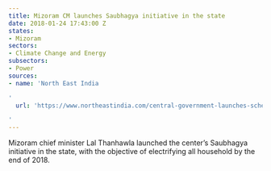 ```yaml
---
title: Mizoram CM launches Saubhagya initiative in the state
date: 2018-01-24 17:43:00 Z
states:
- Mizoram
sectors:
- Climate Change and Energy
subsectors:
- Power
sources:
- name: 'North East India

'
  url: 'https://www.northeastindia.com/central-government-launches-scheme-saubhagya-mizoram/

'
---
```


Mizoram chief minister Lal Thanhawla launched the center’s Saubhagya initiative in the state, with the objective of electrifying all household by the end of 2018. 
